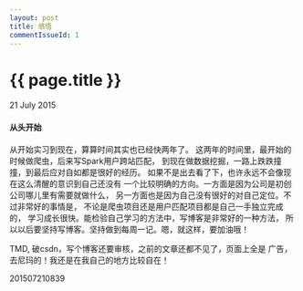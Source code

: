 ```yaml
---
layout: post
title: 感悟
commentIssueId: 1
---
```


{{ page.title }}
================

<p class="meta">21 July 2015 </p>

#### 从头开始

从开始实习到现在，算算时间其实也已经快两年了。
这两年的时间里，最开始的时候做爬虫，后来写Spark用户跨站匹配，
到现在做数据挖掘，一路上跌跌撞撞，到最后应对自如都是很好的经历。
如果不是出去看了下，也许永远不会像现在这么清醒的意识到自己还没有
一个比较明确的方向。一方面是因为公司是初创公司哪儿里有需要就做什么，
另一方面也是因为自己没有很好的对自己定位。不过非常好的事情是，
不论是爬虫项目还是用户匹配项目都是自己一手独立完成的，
学习成长很快。能检验自己学习的方法中，写博客是非常好的一种方法，
所以以后要坚持写博客。坚持做到每周一记。嗯，就这样，要加油哦！

TMD, 破csdn，写个博客还要审核，之前的文章还都不见了，页面上全是
广告，去尼玛的！我还是在我自己的地方比较自在！

201507210839
